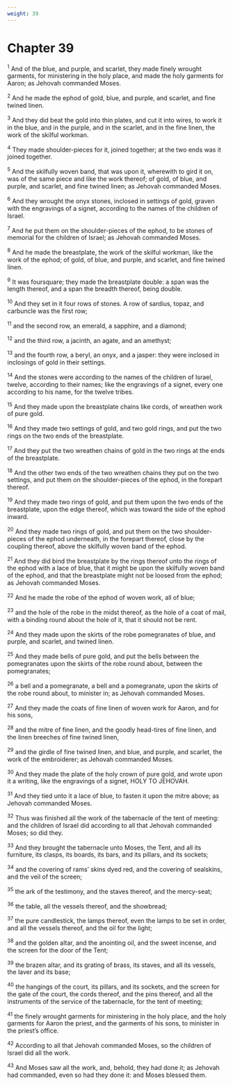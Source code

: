 ```yaml
---
weight: 39
---
```


# Chapter 39

<sup>1</sup> And of the blue, and purple, and scarlet, they made finely wrought garments, for ministering in the holy place, and made the holy garments for Aaron; as Jehovah commanded Moses. 

<sup>2</sup> And he made the ephod of gold, blue, and purple, and scarlet, and fine twined linen. 

<sup>3</sup> And they did beat the gold into thin plates, and cut it into wires, to work it in the blue, and in the purple, and in the scarlet, and in the fine linen, the work of the skilful workman. 

<sup>4</sup> They made shoulder-pieces for it, joined together; at the two ends was it joined together. 

<sup>5</sup> And the skilfully woven band, that was upon it, wherewith to gird it on, was of the same piece and like the work thereof; of gold, of blue, and purple, and scarlet, and fine twined linen; as Jehovah commanded Moses. 

<sup>6</sup> And they wrought the onyx stones, inclosed in settings of gold, graven with the engravings of a signet, according to the names of the children of Israel. 

<sup>7</sup> And he put them on the shoulder-pieces of the ephod, to be stones of memorial for the children of Israel; as Jehovah commanded Moses. 

<sup>8</sup> And he made the breastplate, the work of the skilful workman, like the work of the ephod; of gold, of blue, and purple, and scarlet, and fine twined linen. 

<sup>9</sup> It was foursquare; they made the breastplate double: a span was the length thereof, and a span the breadth thereof, being double. 

<sup>10</sup> And they set in it four rows of stones. A row of sardius, topaz, and carbuncle was the first row; 

<sup>11</sup> and the second row, an emerald, a sapphire, and a diamond; 

<sup>12</sup> and the third row, a jacinth, an agate, and an amethyst; 

<sup>13</sup> and the fourth row, a beryl, an onyx, and a jasper: they were inclosed in inclosings of gold in their settings. 

<sup>14</sup> And the stones were according to the names of the children of Israel, twelve, according to their names; like the engravings of a signet, every one according to his name, for the twelve tribes. 

<sup>15</sup> And they made upon the breastplate chains like cords, of wreathen work of pure gold. 

<sup>16</sup> And they made two settings of gold, and two gold rings, and put the two rings on the two ends of the breastplate. 

<sup>17</sup> And they put the two wreathen chains of gold in the two rings at the ends of the breastplate. 

<sup>18</sup> And the other two ends of the two wreathen chains they put on the two settings, and put them on the shoulder-pieces of the ephod, in the forepart thereof. 

<sup>19</sup> And they made two rings of gold, and put them upon the two ends of the breastplate, upon the edge thereof, which was toward the side of the ephod inward. 

<sup>20</sup> And they made two rings of gold, and put them on the two shoulder-pieces of the ephod underneath, in the forepart thereof, close by the coupling thereof, above the skilfully woven band of the ephod. 

<sup>21</sup> And they did bind the breastplate by the rings thereof unto the rings of the ephod with a lace of blue, that it might be upon the skilfully woven band of the ephod, and that the breastplate might not be loosed from the ephod; as Jehovah commanded Moses. 

<sup>22</sup> And he made the robe of the ephod of woven work, all of blue; 

<sup>23</sup> and the hole of the robe in the midst thereof, as the hole of a coat of mail, with a binding round about the hole of it, that it should not be rent. 

<sup>24</sup> And they made upon the skirts of the robe pomegranates of blue, and purple, and scarlet, and twined linen. 

<sup>25</sup> And they made bells of pure gold, and put the bells between the pomegranates upon the skirts of the robe round about, between the pomegranates; 

<sup>26</sup> a bell and a pomegranate, a bell and a pomegranate, upon the skirts of the robe round about, to minister in; as Jehovah commanded Moses. 

<sup>27</sup> And they made the coats of fine linen of woven work for Aaron, and for his sons, 

<sup>28</sup> and the mitre of fine linen, and the goodly head-tires of fine linen, and the linen breeches of fine twined linen, 

<sup>29</sup> and the girdle of fine twined linen, and blue, and purple, and scarlet, the work of the embroiderer; as Jehovah commanded Moses. 

<sup>30</sup> And they made the plate of the holy crown of pure gold, and wrote upon it a writing, like the engravings of a signet, HOLY TO JEHOVAH. 

<sup>31</sup> And they tied unto it a lace of blue, to fasten it upon the mitre above; as Jehovah commanded Moses. 

<sup>32</sup> Thus was finished all the work of the tabernacle of the tent of meeting: and the children of Israel did according to all that Jehovah commanded Moses; so did they. 

<sup>33</sup> And they brought the tabernacle unto Moses, the Tent, and all its furniture, its clasps, its boards, its bars, and its pillars, and its sockets; 

<sup>34</sup> and the covering of rams’ skins dyed red, and the covering of sealskins, and the veil of the screen; 

<sup>35</sup> the ark of the testimony, and the staves thereof, and the mercy-seat; 

<sup>36</sup> the table, all the vessels thereof, and the showbread; 

<sup>37</sup> the pure candlestick, the lamps thereof, even the lamps to be set in order, and all the vessels thereof, and the oil for the light; 

<sup>38</sup> and the golden altar, and the anointing oil, and the sweet incense, and the screen for the door of the Tent; 

<sup>39</sup> the brazen altar, and its grating of brass, its staves, and all its vessels, the laver and its base; 

<sup>40</sup> the hangings of the court, its pillars, and its sockets, and the screen for the gate of the court, the cords thereof, and the pins thereof, and all the instruments of the service of the tabernacle, for the tent of meeting; 

<sup>41</sup> the finely wrought garments for ministering in the holy place, and the holy garments for Aaron the priest, and the garments of his sons, to minister in the priest’s office. 

<sup>42</sup> According to all that Jehovah commanded Moses, so the children of Israel did all the work. 

<sup>43</sup> And Moses saw all the work, and, behold, they had done it; as Jehovah had commanded, even so had they done it: and Moses blessed them. 


